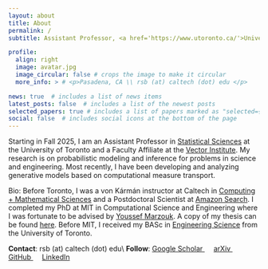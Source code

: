 ```yaml
---
layout: about
title: About
permalink: /
subtitle: Assistant Professor, <a href='https://www.utoronto.ca/'>University of Toronto</a>

profile:
  align: right
  image: avatar.jpg
  image_circular: false # crops the image to make it circular
  more_info: > # <p>Pasadena, CA \\ rsb (at) caltech (dot) edu </p>

news: true  # includes a list of news items
latest_posts: false  # includes a list of the newest posts
selected_papers: true # includes a list of papers marked as "selected={true}"
social: false  # includes social icons at the bottom of the page 
---
```


Starting in Fall 2025, I am an Assistant Professor in [Statistical Sciences](https://www.statistics.utoronto.ca) at the University of Toronto and a Faculty Affiliate at the [Vector Institute](https://vectorinstitute.ai/). My research is on probabilistic modeling and inference for problems in science and engineering. Most recently, I have been developing and analyzing generative models based on computational measure transport.

Bio: Before Toronto, I was a von Kármán instructor at Caltech in [Computing + Mathematical Sciences](http://cms.caltech.edu) and a Postdoctoral Scientist at [Amazon Search](https://www.amazon.science). I completed my PhD at MIT in Computational Science and Engineering where I was fortunate to be advised by [Youssef Marzouk](http://uqgroup.mit.edu). A copy of my thesis can be found [here](https://dspace.mit.edu/handle/1721.1/145049). Before MIT, I received my BASc in [Engineering Science](http://engsci.utoronto.ca) from the University of Toronto.


**Contact**:  rsb (at) caltech (dot) edu\\
**Follow**: <a href="https://scholar.google.com/citations?user=rdYO0XYAAAAJ&hl=en" title="Google Scholar"><i class="    ai ai-google-scholar"></i> Google Scholar </a>&emsp;
<a href="https://arxiv.org/a/baptista_r_1.html" title="arXiv"><i class="    ai ai-arxiv"></i> arXiv </a>&emsp;
<a href="https://github.com/baptistar" title="GitHub"><i class="fab fa-github"></i> GitHub </a>&emsp;
<a href="https://www.linkedin.com/in/ricardo-baptista-471a9957/" title="LinkedIn"><i class="fab fa-linkedin"></i> LinkedIn </a>
